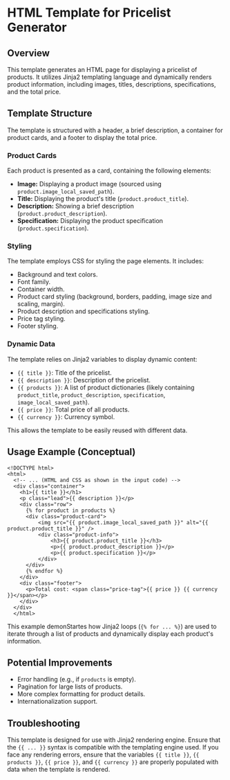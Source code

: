 # HTML Template for Pricelist Generator

## Overview

This template generates an HTML page for displaying a pricelist of products.  It utilizes Jinja2 templating language and dynamically renders product information, including images, titles, descriptions, specifications, and the total price.


## Template Structure

The template is structured with a header, a brief description, a container for product cards, and a footer to display the total price.

### Product Cards

Each product is presented as a card, containing the following elements:

*   **Image:** Displaying a product image (sourced using `product.image_local_saved_path`).
*   **Title:** Displaying the product's title (`product.product_title`).
*   **Description:** Showing a brief description (`product.product_description`).
*   **Specification:** Displaying the product specification (`product.specification`).


### Styling

The template employs CSS for styling the page elements. It includes:

*   Background and text colors.
*   Font family.
*   Container width.
*   Product card styling (background, borders, padding, image size and scaling, margin).
*   Product description and specifications styling.
*   Price tag styling.
*   Footer styling.

### Dynamic Data

The template relies on Jinja2 variables to display dynamic content:

*   `{{ title }}`: Title of the pricelist.
*   `{{ description }}`: Description of the pricelist.
*   `{{ products }}`: A list of product dictionaries (likely containing `product_title`, `product_description`, `specification`, `image_local_saved_path`).
*   `{{ price }}`: Total price of all products.
*   `{{ currency }}`: Currency symbol.

This allows the template to be easily reused with different data.

## Usage Example (Conceptual)

```html+jinja
<!DOCTYPE html>
<html>
  <!-- ... (HTML and CSS as shown in the input code) -->
  <div class="container">
    <h1>{{ title }}</h1>
    <p class="lead">{{ description }}</p>
    <div class="row">
      {% for product in products %}
      <div class="product-card">
          <img src="{{ product.image_local_saved_path }}" alt="{{ product.product_title }}" />
          <div class="product-info">
              <h3>{{ product.product_title }}</h3>
              <p>{{ product.product_description }}</p>
              <p>{{ product.specification }}</p>
          </div>
      </div>
      {% endfor %}
    </div>
    <div class="footer">
      <p>Total cost: <span class="price-tag">{{ price }} {{ currency }}</span></p>
    </div>
  </div>
  </html>
```

This example demonStartes how Jinja2 loops (`{% for ... %}`) are used to iterate through a list of products and dynamically display each product's information.


## Potential Improvements

*   Error handling (e.g., if `products` is empty).
*   Pagination for large lists of products.
*   More complex formatting for product details.
*   Internationalization support.


## Troubleshooting

This template is designed for use with Jinja2 rendering engine. Ensure that the `{{ ... }}` syntax is compatible with the templating engine used.  If you face any rendering errors, ensure that the variables `{{ title }}`, `{{ products }}`, `{{ price }}`, and `{{ currency }}` are properly populated with data when the template is rendered.